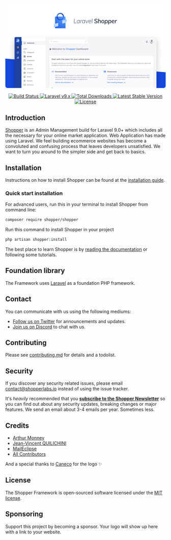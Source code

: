 <p align="center">
    <a href="https://laravelshopper.io" title="Shopper Dashboard Screenshoot"><img src="https://github.com/shopperlabs/art/blob/main/socialcard.png"></a>
</p>

<p align="center">
    <a href="https://github.com/shopperlabs/framework/actions">
        <img src="https://github.com/shopperlabs/framework/workflows/tests/badge.svg" alt="Build Status">
    </a>
    <a href="https://laravel.com">
        <img alt="Laravel v9.x" src="https://img.shields.io/badge/Laravel-v9.x-FF2D20">
    </a>
    <a href="https://packagist.org/packages/shopper/framework">
        <img src="https://img.shields.io/packagist/dt/shopper/framework" alt="Total Downloads">
    </a>
    <a href="https://packagist.org/packages/shopper/framework">
        <img src="https://img.shields.io/packagist/v/shopper/framework" alt="Latest Stable Version">
    </a>
    <a href="https://packagist.org/packages/shopper/framework">
        <img src="https://img.shields.io/packagist/l/shopper/framework" alt="License">
    </a>
</p>

## Introduction

[Shopper](https://laravelshopper.io) is an Admin Management build for Laravel 9.0+ which includes all the necessary for your online market application.
Web Application has made using Laravel. We feel building ecommerce websites has become a convoluted and confusing process that leaves developers unsatisfied.
We want to turn you around to the simpler side and get back to basics.

## Installation

Instructions on how to install Shopper can be found at the [installation guide](https://laravelshopper.dev/installing).

### Quick start installation

For advanced users, run this in your terminal to install Shopper from command line:

``` bash
composer require shopper/shopper
```

Run this command to install Shopper in your project

```php
php artisan shopper:install
```

The best place to learn Shopper is by [reading the documentation](https://laravelshopper.dev) or following some tutorials.

## Foundation library

The Framework uses [Laravel](https://laravel.com) as a foundation PHP framework.

## Contact

You can communicate with us using the following mediums:

* [Follow us on Twitter](https://twitter.com/laravelshopper) for announcements and updates.
* [Join us on Discord](https://laravelshopper.io/discord) to chat with us.

## Contributing

Please see [contributing.md](CONTRIBUTING.md) for details and a todolist.

## Security

If you discover any security related issues, please email contact@shopperlabs.io instead of using the issue tracker.

It's _heavily_ recommended that you **[subscribe to the Shopper Newsletter](http://laravelshopper.io)** so you can find out about any security updates, breaking changes or major features.
We send an email about 3-4 emails per year. Sometimes less.

## Credits

- [Arthur Monney][link-author]
- [Jean-Vincent QUILICHINI][link-author-2]
- [MailEclipse](https://github.com/Qoraiche/laravel-mail-editor)
- [All Contributors][link-contributors]

And a special thanks to [Caneco](https://twitter.com/caneco) for the logo ✨

## License

The Shopper Framework is open-sourced software licensed under the [MIT license](https://opensource.org/licenses/MIT).

## Sponsoring

Support this project by becoming a sponsor. Your logo will show up here with a link to your website.

[link-author]: https://github.com/mckenziearts
[link-author-2]: https://github.com/sense
[link-contributors]: ../../contributors
